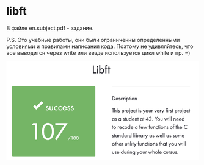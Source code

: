 # libft
В файле en.subject.pdf - задание.

P.S. Это учебные работы, они были ограниченны определенными условиями и правилами написания кода. Поэтому не удивляйтесь, что все выводится через write или везде используется цикл while и пр. =)

![Screenshot](Screenshot.png)
